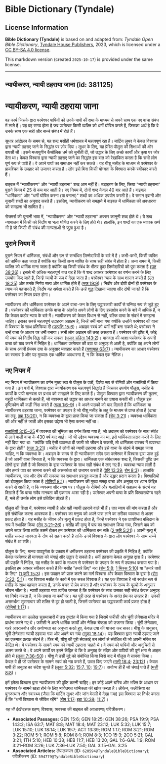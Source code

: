 # Bible Dictionary (Tyndale)

## License Information

**Bible Dictionary (Tyndale)** is based on and adapted from: _Tyndale Open Bible Dictionary_, [Tyndale House Publishers](https://tyndaleopenresources.com/), 2023, which is licensed under a [CC BY-SA 4.0 license](https://creativecommons.org/licenses/by-sa/4.0/legalcode.en).

This markdown version (created `2025-10-17`) is provided under the same license.



--------------------------------

## न्यायीकरण, न्यायी ठहराया जाना (id: 381125)

न्यायीकरण, न्यायी ठहराया जाना
=============================

वह कार्य जिसके द्वारा परमेश्वर पापियों को उनके पापों की क्षमा के माध्यम से अपने साथ एक नए वाचा संबंध में लाते हैं। यह वह समय होता है जब परमेश्वर किसी व्यक्ति को धर्मी घोषित करते हैं, जिसका अर्थ है कि वे उनके साथ एक सही और सच्चे संबंध में होते हैं।

सुधार आंदोलन के समय से, यह शब्द मसीही धर्मशास्त्र में महत्वपूर्ण रहा है। मार्टिन लूथर ने केवल विश्वास द्वारा न्यायी ठहराए जाने के सिद्धांत पर ज़ोर दिया। लूथर के लिए, यह प्रेरित पौलुस की शिक्षाओं की ओर वापसी थी। इसने मध्ययुगीन कैथोलिक धर्म को चुनौती दी, जो उद्धार के लिए अच्छे कार्यों और कृपा पर जोर देता था। केवल विश्वास द्वारा न्यायी ठहराए जाने का सिद्धांत इस बात को रेखांकित करता है कि सभी लोग पूर्ण रूप से पापी हैं। वे अपने पापों का समाधान नहीं कर सकते। यह यीशु मसीह के माध्यम से परमेश्वर के प्रायश्चित के उपहार को उजागर करता है। लोग इसे बिना किसी योग्यता के विश्वास करके स्वीकार करते हैं।

बाइबल में "न्यायीकरण" और "न्यायी ठहराना" शब्द आम नहीं हैं। उदाहरण के लिए, क्रिया "न्यायी ठहराना" पुराने नियम में 25 से कम बार आती है। नए नियम में, दोनों शब्द केवल 40 बार आते हैं। बाइबल "धार्मिकता" और "धर्मी घोषित करना (या बनाना)" शब्दों का अधिक उपयोग करती है। वे समान इब्रानी और यूनानी शब्दों का अनुवाद करते हैं। इसलिए, न्यायीकरण को समझने में बाइबल में धार्मिकता की अवधारणा को समझना भी शामिल है।

रोजमर्रा की यूनानी भाषा में, "न्यायीकरण" और "न्यायी ठहराना" अक्सर कानूनी शब्द होते थे। ये शब्द न्यायालय में किसी को निर्दोष या भला घोषित करने के लिए होते थे। हालांकि, इन शब्दों का एक व्यापक अर्थ भी है जो किसी भी संबंध की मान्यताओं से जुड़ा हुआ है।

पुराने नियम में
---------------

पुराने नियम में धार्मिकता, संबंधों और उन से सम्बंधित ज़िम्मेदारियों के बारे में है। कभी\-कभी, किसी व्यक्ति को धार्मिक कहा जाता है क्योंकि वह किसी अन्य व्यक्ति के साथ सही संबंध में होता है। अन्य समय में, किसी व्यक्ति को धार्मिक माना जाता है क्योंकि वह किसी संबंध के भीतर कुछ ज़िम्मेदारियों को पूरा करता है ([उत 38:26](https://ref.ly/Gen38:26))। इससे भी अधिक महत्वपूर्ण बात यह है कि ये शब्द अक्सर परमेश्वर का वर्णन करने के लिए उपयोग किए जाते हैं, जिन्हें न्यायी के रूप में देखा जाता है। परमेश्वर न्याय के साथ शासन करते हैं ([उत 18:25](https://ref.ly/Gen18:25)) और उनके निर्णय सत्य और धार्मिक होते हैं ([भज 19:9](https://ref.ly/Ps19:9))। निर्दोष और दोषी दोनों ही परमेश्वर के न्याय को पहचानते हैं; निर्दोष यह अपेक्षा करते हैं कि उन्हें शुद्ध दिखाया जाएगा और दोषी जानते हैं कि परमेश्वर का नियम प्रबल होगा।

न्यायीकरण और धार्मिकता परमेश्वर के अपने वाचा\-जन के लिए उद्धारकारी कार्यों से घनिष्ठ रूप से जुड़े हुए हैं। परमेश्वर की धार्मिकता उनके वाचा के अंतर्गत अपने लोगों के लिए हस्तक्षेप करने के बारे में अधिक है, न कि केवल कठोर न्याय के बारे में। न्यायीकरण को केवल विधान से नहीं, बल्कि वाचा के संदर्भ में समझना चाहिए। इसका सबसे महत्वपूर्ण उदाहरण अब्राहम है, जिन्हें धर्मी माना गया क्योंकि उन्होंने परमेश्वर की वाचा में विश्वास के साथ प्रतिक्रिया दी ([उत्पत्ति 15:6](https://ref.ly/Gen15:6))। अब्राहम स्वयं को धर्मी नहीं बना सकते थे; परमेश्वर ने उन्हें वाचा के आधार पर धर्मी बनाया। सभी लोग अब्राहम की तरह असहाय हैं। परमेश्वर की दृष्टि में, कोई भी स्वयं को निर्दोष सिद्ध नहीं कर सकता ([भजन संहिता 143:2](https://ref.ly/Ps143:2))। मानवता की आशा परमेश्वर के अपनी वाचा को याद करने में निहित है। धार्मिकता परमेश्वर की दया या अनुग्रह से आती है, क्योंकि वह अपने लोगों के साथ अपनी प्रेममय दया के अनुसार व्यवहार करते हैं ([यशायाह 63:7](https://ref.ly/Isa63:7))। न्यायीकरण का आधार परमेश्वर का स्वभाव है और यह मुख्यतः एक धार्मिक अवधारणा है, न कि केवल एक नैतिक।

नए नियम में
-----------

नए नियम में न्यायीकरण का वर्णन मुख्य रूप से पौलुस के पत्रों, विशेष रूप से रोमियों और गलातियों में किया गया है। इन पत्रों में, विश्वास द्वारा न्यायीकरण एक महत्वपूर्ण सिद्धांत है जिसका उपयोग पौलुस, मसीह के कार्यों के पापी मानवता पर प्रभाव को समझाने के लिए करते हैं। पौलुस विश्वास द्वारा न्यायीकरण की तुलना, यहूदी धार्मिकता से करते हैं, जो व्यवस्था को उद्धार का आधार मानने का प्रयास करती थी। पौलुस इस दृष्टिकोण की कड़ी निंदा करते हैं ([गला 1:6–9](https://ref.ly/Gal1:6-Gal1:9))। वे अपने पाठकों को याद दिलाते हैं कि धार्मिकता या न्यायीकरण ठहराया जाना, परमेश्वर का उपहार है जो यीशु मसीह के लहू के माध्यम से प्राप्त होता है (*वाचा* का लहू, [इब्रा 13:20](https://ref.ly/Heb13:20)), न कि व्यवस्था के द्वारा प्राप्त किया जा सकता है ([रोम 3:21](https://ref.ly/Rom3:21))। व्यवस्था धार्मिकता की ओर नहीं ले जाती और इसका उद्देश्य भी ऐसा करना नहीं था।

[गलातियों 3:15–25](https://ref.ly/Gal3:15-Gal3:25) में व्यवस्था की भूमिका का वर्णन किया गया है, जो अब्राहम को परमेश्वर के साथ संबंध में लाने वाली वाचा के 430 वर्ष बाद आई। जो भी उद्देश्य व्यवस्था का था, इसे धार्मिकता प्रदान करने के लिए नहीं दिया गया था: "क्योंकि यदि ऐसी व्यवस्था दी जाती जो जीवन दे सकती, तो धार्मिकता वास्तव में व्यवस्था के द्वारा होती" ([गला 3:21](https://ref.ly/Gal3:21))। मसीह ने लोगों को न्यायी ठहराया और इसे वाचा के संदर्भ में समझा जाना चाहिए, न कि व्यवस्था के। अब्राहम के समय से ही न्यायीकरण सदैव उस परमेश्वर में विश्वास द्वारा प्राप्त हुई है जो अपनी वाचा निभाता है, न कि व्यवस्था के द्वारा। धार्मिकता एक संबंधात्मक शब्द है, जिसकी पुष्टि उन लोगों द्वारा होती है जो विश्वास के द्वारा परमेश्वर के साथ सही संबंध में लाए गए हैं। व्यवस्था न्याय लाती है और हमारे पाप का सामना करने की असमर्थता को उजागर करती है ([प्रेरि 13:39](https://ref.ly/Acts13:39); [रोम 8:3](https://ref.ly/Rom8:3))। हालांकि न्यायीकरण, पाप और दोष की समस्या का समाधान प्रस्तुत करता है और उद्धार प्रदान करता है। विश्वासियों को दोषमुक्त किया जाता है ([रोमियों 8:1](https://ref.ly/Rom8:1))। न्यायीकरण की मुख्य समझ वाचा और अनुग्रह पर ध्यान केंद्रित करने से आती है, न कि व्यवस्था और न्याय पर। पौलुस के रोमियों और गलातियों में अब्राहम के संदर्भ यह दिखाते हैं कि वाचा सदैव मानवता की एकमात्र आशा रही है। परमेश्वर अपनी वाचा के प्रति विश्वासयोग्य रहते हैं, भले ही उनके लोग इसे प्रतिदिन तोड़ते हैं।

पौलुस की शिक्षा में, परमेश्वर न्यायी है और वही न्यायी ठहराने वाले भी हैं। पाप न्याय की मांग करता है और इसे संबोधित करना आवश्यक है। परमेश्वर का मनुष्य को अपने पास लाने का तरीका व्यवस्था से अलग प्रकट होता है। यह मसीह के जीवन और मृत्यु में प्रकट होता है, जिन्हें परमेश्वर ने एक प्रायश्चित बलिदान के रूप में स्थापित किया ([रोम 3:21–26](https://ref.ly/Rom3:21-Rom3:26))। मसीह की मृत्यु में पाप का समाधान किया गया, जिसने पाप को अपने ऊपर लिया ताकि उसमें होकर हम परमेश्वर की धार्मिकता बन सकें ([2 कुरि 5:21](https://ref.ly/2Cor5:21))। अपनी मृत्यु में, मसीह समस्त मानवता के दोष को सहन करते है ताकि उनमें विश्वास के द्वारा लोग परमेश्वर के साथ सच्चे संबंध में आ सकें।

पौलुस के लिए, मानव पापपूर्णता के प्रकाश में धर्मीकरण ठहराना परमेश्वर की प्रकृति में निहित है, क्योंकि केवल परमेश्वर ही मानवता को चंगाई और उद्धार दे सकते है। धर्मी ठहराना केवल अनुग्रह द्वारा है। परमेश्वर की प्रकृति में निहित, यह मसीह के कार्य के माध्यम से परमेश्वर के उपहार के रूप में उपलब्ध कराया गया है। इसलिए हम अक्सर स्वीकार करते हैं कि मसीह "हमारे लिए" मरा ([रोम 5:8](https://ref.ly/Rom5:8); [1 थिस्स 5:10](https://ref.ly/1Thess5:10)) या "हमारे पापों के लिए" ([1 कुरि 15:3](https://ref.ly/1Cor15:3))। इस उपहार को प्राप्त करने का मार्ग विश्वास और केवल विश्वास के द्वारा है ([रोम 3:22](https://ref.ly/Rom3:22); [5:1](https://ref.ly/Rom5:1))। यह विश्वास मसीह के कार्य में एक सरल विश्वास है। यह एक विश्वास है जो स्वतंत्र रूप से मसीह के साथ पहचान करता है, उनके वचन से प्रेम करता है और परमेश्वर के राज्य के मूल्यों के अनुसार जीवन जीता है। न्यायी ठहराया गया व्यक्ति जानता है कि परमेश्वर के साथ उसका सही संबंध केवल अनुग्रह पर निर्भर करता है, न कि प्रयास या कर्मों पर। यह पूरी तरह से परमेश्वर के अनंत प्रेम का उपहार है। उनकी असमर्थता सुसमाचार की शक्ति से दूर हो जाती है, जिसमें परमेश्वर का उद्धारकारी कार्य प्रकट होता है ([रोमियों 1:17](https://ref.ly/Rom1:17))।

न्यायीकरण का उल्लेख सुसमाचारों में उस दृष्टांत में किया गया है जिसमें फरीसी और चुंगी लेनेवाला मंदिर में प्रार्थना करने गए थे। फरीसी ने अपने धार्मिक कार्यों और नैतिक श्रेष्ठता को उजागर किया। चुंगी लेनेवाला, गहरे अपराधबोध और अयोग्यता का अनुभव करते हुए, केवल दया की याचना कर सका। यीशु के अनुसार, चुंगी लेनेवाला न्यायी ठहराया गया और अपने घर गया ([लूका 18:14](https://ref.ly/Luke18:14))। यह विश्वास द्वारा न्यायी ठहराए जाने का एकमात्र प्रत्यक्ष संदर्भ है। फिर भी, यीशु की पूरी सेवकाई उन लोगों से संबंधित थी जो अपनी भक्ति पर केंद्रित थे। वे परमेश्वर के सामने स्वयं को न्यायी ठहराना चाहते थे। वे स्वयं को पापियों और अनुचितों से अलग करते थे। वे अपने कार्यों पर इतने केंद्रित थे कि वे अनुग्रह के संदेश और पापियों की पूर्ण क्षमा से आहत होते थे ([लूका 7:36–50](https://ref.ly/Luke7:36-Luke7:50))। यीशु ने उसी मुद्दे को संबोधित किया जिसे बाद में पौलुस ने सामना किया। केवल वे ही जो परमेश्वर के सामने स्वयं को नम्र करते हैं, उन्नत किए जाएंगे ([मत्ती 18:4](https://ref.ly/Matt18:4); [23:12](https://ref.ly/Matt23:12))। केवल पापी ही अनुग्रह का संदेश सुनते हैं ([लूका 5:32](https://ref.ly/Luke5:32); [15:7, 10](https://ref.ly/Luke15:7); [19:7](https://ref.ly/Luke19:7))। अयोग्य ही हैं जो चंगाई पाते हैं ([मत्ती 8:8](https://ref.ly/Matt8:8))।

हमें हमेशा विश्वास द्वारा न्यायीकरण की पुष्टि करनी चाहिए। हर कोई अपने चरित्र और भक्ति के आधार पर परमेश्वर के सामने खड़ा होने के लिए व्यक्तिगत धार्मिकता की खोज करता है। लेकिन, कलीसिया का पुनरुत्थान और स्वास्थ्य (जैसा कि मार्टिन लूथर और जॉन वेस्ली में देखा गया) इस विश्वास पर निर्भर करता है कि "धर्मी विश्वास से जीवित रहेंगे" ([रोम 1:17](https://ref.ly/Rom1:17); [इब्रा 10:38](https://ref.ly/Heb10:38); [11:7](https://ref.ly/Heb11:7))।

*यह भी देखें* दत्तक ग्रहण; विश्वास; व्यवस्था की बाइबल की अवधारणा; पवित्रीकरण।

* **Associated Passages:** GEN 15:6; GEN 18:25; GEN 38:26; PSA 19:9; PSA 143:2; ISA 63:7; MAT 8:8; MAT 18:4; MAT 23:12; LUK 5:32; LUK 15:7; LUK 15:10; LUK 18:14; LUK 19:7; ACT 13:39; ROM 1:17; ROM 3:21; ROM 3:22; ROM 5:1; ROM 5:8; ROM 8:1; ROM 8:3; 1CO 15:3; 2CO 5:21; GAL 3:21; 1TH 5:10; HEB 10:38; HEB 11:7; HEB 13:20; GAL 1:6–GAL 1:9; ROM 3:21–ROM 3:26; LUK 7:36–LUK 7:50; GAL 3:15–GAL 3:25
* **Associated Articles:** लेपालकपन (ID: `620594@TyndaleBibleDictionary`); पवित्रीकरण (ID: `594779@TyndaleBibleDictionary`)

